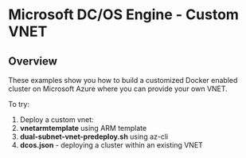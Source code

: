 # Microsoft DC/OS Engine - Custom VNET

## Overview

These examples show you how to build a customized Docker enabled cluster on Microsoft Azure where you can provide your own VNET.

To try: 

1. Deploy a custom vnet:
  1. **vnetarmtemplate** using ARM template
  2. **dual-subnet-vnet-predeploy.sh** using az-cli
2. **dcos.json** - deploying a cluster within an existing VNET
